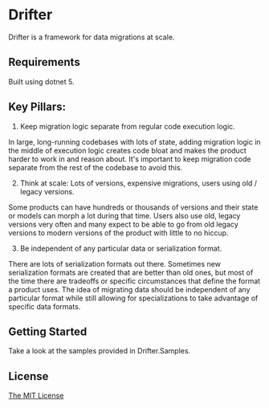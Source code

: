 # Drifter

Drifter is a framework for data migrations at scale.

## Requirements

Built using dotnet 5.

## Key Pillars:
1. Keep migration logic separate from regular code execution logic.

In large, long-running codebases with lots of state, adding migration logic in the middle of execution logic creates code bloat and makes the product harder to work in and reason about. It's important to keep migration code separate from the rest of the codebase to avoid this.

2. Think at scale: Lots of versions, expensive migrations, users using old / legacy versions.

Some products can have hundreds or thousands of versions and their state or models can morph a lot during that time. Users also use old, legacy versions very often and many expect to be able to go from old legacy versions to modern versions of the product with little to no hiccup.

3. Be independent of any particular data or serialization format.

There are lots of serialization formats out there. Sometimes new serialization formats are created that are better than old ones, but most of the time there are tradeoffs or specific circumstances that define the format a product uses. The idea of migrating data should be independent of any particular format while still allowing for specializations to take advantage of specific data formats.

## Getting Started

Take a look at the samples provided in Drifter.Samples.

## License

[The MIT License](https://opensource.org/licenses/MIT)